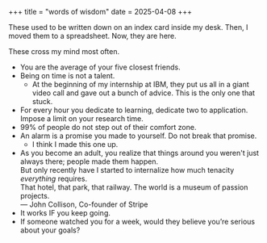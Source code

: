 +++
title = "words of wisdom"
date = 2025-04-08
+++


These used to be written down on an index card inside my desk. Then, I moved them to a spreadsheet. Now, they are here.

These cross my mind most often.

 - You are the average of your five closest friends.
 - Being on time is not a talent.
   - At the beginning of my internship at IBM, they put us all in a giant video call and gave out a bunch of advice. This is the only one that stuck.
 - For every hour you dedicate to learning, dedicate two to application. Impose a limit on your research time.
 - 99% of people do not step out of their comfort zone.
 - An alarm is a promise you made to yourself. Do not break that promise.
   - I think I made this one up.
 - As you become an adult, you realize that things around you weren't just always there; people made them happen.  
   But only recently have I started to internalize how much tenacity *everything* requires.  
   That hotel, that park, that railway. The world is a museum of passion projects.  
   — John Collison, Co-founder of Stripe
 - It works IF you keep going.
 - If someone watched you for a week, would they believe you’re serious about your goals?
